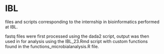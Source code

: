 # IBL

files and scripts corresponding to the internship in bioinformatics performed at IBL.

fastq files were first processed using the dada2 script, output was then used in for analysis using the IBL_23.Rmd script with custom functions found in the functions_microbialanalysis.R file.
